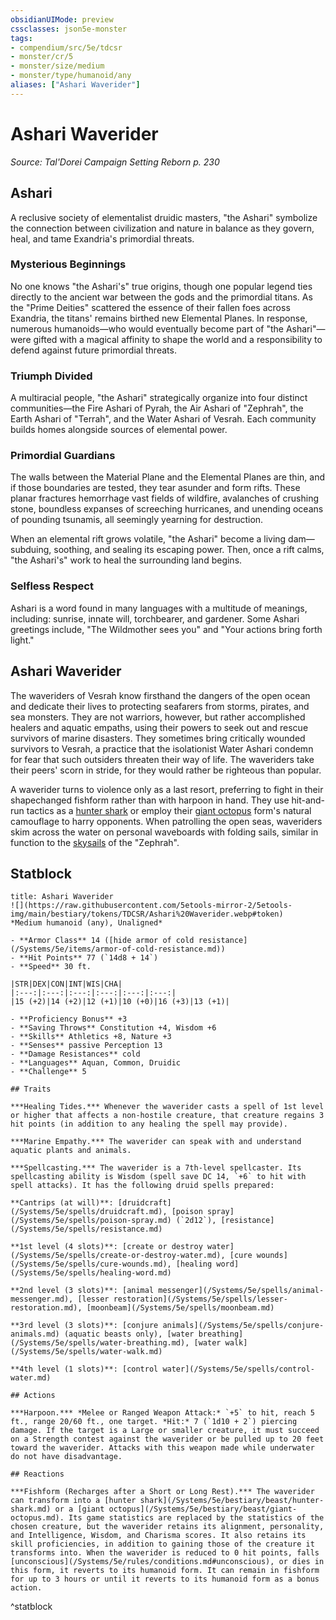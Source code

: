 ```yaml
---
obsidianUIMode: preview
cssclasses: json5e-monster
tags:
- compendium/src/5e/tdcsr
- monster/cr/5
- monster/size/medium
- monster/type/humanoid/any
aliases: ["Ashari Waverider"]
---
```

# Ashari Waverider
*Source: Tal'Dorei Campaign Setting Reborn p. 230*  

## Ashari

A reclusive society of elementalist druidic masters, "the Ashari" symbolize the connection between civilization and nature in balance as they govern, heal, and tame Exandria's primordial threats.

### Mysterious Beginnings

No one knows "the Ashari's" true origins, though one popular legend ties directly to the ancient war between the gods and the primordial titans. As the "Prime Deities" scattered the essence of their fallen foes across Exandria, the titans' remains birthed new Elemental Planes. In response, numerous humanoids—who would eventually become part of "the Ashari"—were gifted with a magical affinity to shape the world and a responsibility to defend against future primordial threats.

### Triumph Divided

A multiracial people, "the Ashari" strategically organize into four distinct communities—the Fire Ashari of Pyrah, the Air Ashari of "Zephrah", the Earth Ashari of "Terrah", and the Water Ashari of Vesrah. Each community builds homes alongside sources of elemental power.

### Primordial Guardians

The walls between the Material Plane and the Elemental Planes are thin, and if those boundaries are tested, they tear asunder and form rifts. These planar fractures hemorrhage vast fields of wildfire, avalanches of crushing stone, boundless expanses of screeching hurricanes, and unending oceans of pounding tsunamis, all seemingly yearning for destruction.

When an elemental rift grows volatile, "the Ashari" become a living dam—subduing, soothing, and sealing its escaping power. Then, once a rift calms, "the Ashari's" work to heal the surrounding land begins.

### Selfless Respect

Ashari is a word found in many languages with a multitude of meanings, including: sunrise, innate will, torchbearer, and gardener. Some Ashari greetings include, "The Wildmother sees you" and "Your actions bring forth light."

## Ashari Waverider

The waveriders of Vesrah know firsthand the dangers of the open ocean and dedicate their lives to protecting seafarers from storms, pirates, and sea monsters. They are not warriors, however, but rather accomplished healers and aquatic empaths, using their powers to seek out and rescue survivors of marine disasters. They sometimes bring critically wounded survivors to Vesrah, a practice that the isolationist Water Ashari condemn for fear that such outsiders threaten their way of life. The waveriders take their peers' scorn in stride, for they would rather be righteous than popular.

A waverider turns to violence only as a last resort, preferring to fight in their shapechanged fishform rather than with harpoon in hand. They use hit-and-run tactics as a [hunter shark](/Systems/5e/bestiary/beast/hunter-shark.md) or employ their [giant octopus](/Systems/5e/bestiary/beast/giant-octopus.md) form's natural camouflage to harry opponents. When patrolling the open seas, waveriders skim across the water on personal waveboards with folding sails, similar in function to the [skysails](/Systems/5e/items/skysail-tdcsr.md) of the "Zephrah".

## Statblock

```ad-statblock
title: Ashari Waverider
![](https://raw.githubusercontent.com/5etools-mirror-2/5etools-img/main/bestiary/tokens/TDCSR/Ashari%20Waverider.webp#token)
*Medium humanoid (any), Unaligned*

- **Armor Class** 14 ([hide armor of cold resistance](/Systems/5e/items/armor-of-cold-resistance.md))
- **Hit Points** 77 (`14d8 + 14`)
- **Speed** 30 ft.

|STR|DEX|CON|INT|WIS|CHA|
|:---:|:---:|:---:|:---:|:---:|:---:|
|15 (+2)|14 (+2)|12 (+1)|10 (+0)|16 (+3)|13 (+1)|

- **Proficiency Bonus** +3
- **Saving Throws** Constitution +4, Wisdom +6
- **Skills** Athletics +8, Nature +3
- **Senses** passive Perception 13
- **Damage Resistances** cold
- **Languages** Aquan, Common, Druidic
- **Challenge** 5

## Traits

***Healing Tides.*** Whenever the waverider casts a spell of 1st level or higher that affects a non-hostile creature, that creature regains 3 hit points (in addition to any healing the spell may provide).

***Marine Empathy.*** The waverider can speak with and understand aquatic plants and animals.

***Spellcasting.*** The waverider is a 7th-level spellcaster. Its spellcasting ability is Wisdom (spell save DC 14, `+6` to hit with spell attacks). It has the following druid spells prepared:

**Cantrips (at will)**: [druidcraft](/Systems/5e/spells/druidcraft.md), [poison spray](/Systems/5e/spells/poison-spray.md) (`2d12`), [resistance](/Systems/5e/spells/resistance.md)

**1st level (4 slots)**: [create or destroy water](/Systems/5e/spells/create-or-destroy-water.md), [cure wounds](/Systems/5e/spells/cure-wounds.md), [healing word](/Systems/5e/spells/healing-word.md)

**2nd level (3 slots)**: [animal messenger](/Systems/5e/spells/animal-messenger.md), [lesser restoration](/Systems/5e/spells/lesser-restoration.md), [moonbeam](/Systems/5e/spells/moonbeam.md)

**3rd level (3 slots)**: [conjure animals](/Systems/5e/spells/conjure-animals.md) (aquatic beasts only), [water breathing](/Systems/5e/spells/water-breathing.md), [water walk](/Systems/5e/spells/water-walk.md)

**4th level (1 slots)**: [control water](/Systems/5e/spells/control-water.md)

## Actions

***Harpoon.*** *Melee or Ranged Weapon Attack:* `+5` to hit, reach 5 ft., range 20/60 ft., one target. *Hit:* 7 (`1d10 + 2`) piercing damage. If the target is a Large or smaller creature, it must succeed on a Strength contest against the waverider or be pulled up to 20 feet toward the waverider. Attacks with this weapon made while underwater do not have disadvantage.

## Reactions

***Fishform (Recharges after a Short or Long Rest).*** The waverider can transform into a [hunter shark](/Systems/5e/bestiary/beast/hunter-shark.md) or a [giant octopus](/Systems/5e/bestiary/beast/giant-octopus.md). Its game statistics are replaced by the statistics of the chosen creature, but the waverider retains its alignment, personality, and Intelligence, Wisdom, and Charisma scores. It also retains its skill proficiencies, in addition to gaining those of the creature it transforms into. When the waverider is reduced to 0 hit points, falls [unconscious](/Systems/5e/rules/conditions.md#unconscious), or dies in this form, it reverts to its humanoid form. It can remain in fishform for up to 3 hours or until it reverts to its humanoid form as a bonus action.
```
^statblock